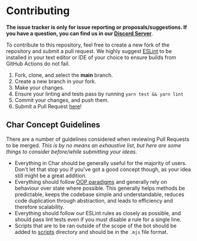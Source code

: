# Contributing

**The issue tracker is only for issue reporting or proposals/suggestions. If you have a question, you can find us in our [Discord Server]**.

To contribute to this repository, feel free to create a new fork of the repository and
submit a pull request. We highly suggest [ESLint] to be installed
in your text editor or IDE of your choice to ensure builds from GitHub Actions do not fail.

1. Fork, clone, and select the **main** branch.
2. Create a new branch in your fork.
3. Make your changes.
4. Ensure your linting and tests pass by running `yarn test && yarn lint`
5. Commit your changes, and push them.
6. Submit a Pull Request [here]!

## Char Concept Guidelines

There are a number of guidelines considered when reviewing Pull Requests to be merged. _This is by no means an exhaustive list, but here are some things to consider before/while submitting your ideas._

- Everything in Char should be generally useful for the majority of users. Don't let that stop you if you've got a good concept though, as your idea still might be a great addition.
- Everything should follow [OOP paradigms] and generally rely on behaviour over state where possible. This generally helps methods be predictable, keeps the codebase simple and understandable, reduces code duplication through abstraction, and leads to efficiency and therefore scalability.
- Everything should follow our ESLint rules as closely as possible, and should pass lint tests even if you must disable a rule for a single line.
- Scripts that are to be ran outside of the scope of the bot should be added to [scripts] directory and should be in the `.mjs` file format.

<!-- Link Dump -->

[Discord Server]:                            https://discord.gg/taNgb9d
[here]:                                      https://github.com/kyranet/canvas-constructor/pulls
[ESLint]:                                    https://eslint.org/
[OOP paradigms]:                             https://en.wikipedia.org/wiki/Object-oriented_programming
[scripts]:                                   /scripts
